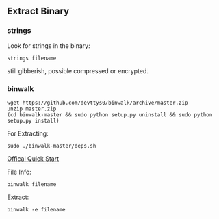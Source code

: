 ## Extract Binary

### strings
Look for strings in the binary:

    strings filename
    
still gibberish, possible compressed or encrypted.

### binwalk

    wget https://github.com/devttys0/binwalk/archive/master.zip
    unzip master.zip
    (cd binwalk-master && sudo python setup.py uninstall && sudo python setup.py install)

For Extracting:

    sudo ./binwalk-master/deps.sh

[Offical Quick Start](https://github.com/ReFirmLabs/binwalk/wiki/Quick-Start-Guide)

File Info:

    binwalk filename
    
Extract:

    binwalk -e filename